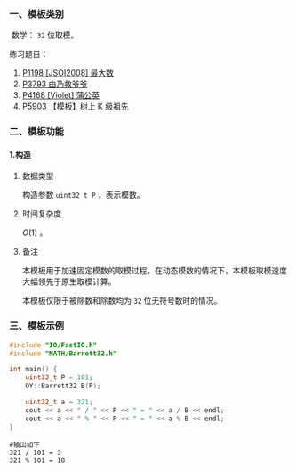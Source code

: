 ### 一、模板类别

​	数学： `32` 位取模。

练习题目：

1. [P1198 [JSOI2008] 最大数](https://www.luogu.com.cn/problem/P1198)
2. [P3793 由乃救爷爷](https://www.luogu.com.cn/problem/P3793)
3. [P4168 [Violet] 蒲公英](https://www.luogu.com.cn/problem/P4168)
4. [P5903 【模板】树上 K 级祖先](https://www.luogu.com.cn/problem/P5903)

### 二、模板功能

#### 1.构造

1. 数据类型

   构造参数 `uint32_t P` ，表示模数。

2. 时间复杂度

   $O(1)$ 。

3. 备注

   本模板用于加速固定模数的取模过程。在动态模数的情况下，本模板取模速度大幅领先于原生取模计算。
   
   本模板仅限于被除数和除数均为 `32` 位无符号数时的情况。
   
### 三、模板示例

```c++
#include "IO/FastIO.h"
#include "MATH/Barrett32.h"

int main() {
    uint32_t P = 101;
    OY::Barrett32 B(P);

    uint32_t a = 321;
    cout << a << " / " << P << " = " << a / B << endl;
    cout << a << " % " << P << " = " << a % B << endl;
}
```

```
#输出如下
321 / 101 = 3
321 % 101 = 18

```


